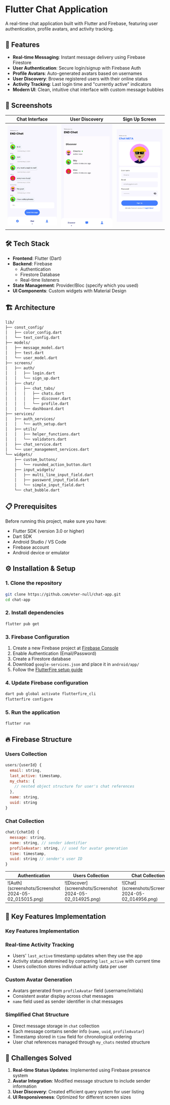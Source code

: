 # Flutter Chat Application

A real-time chat application built with Flutter and Firebase, featuring user authentication, profile avatars, and activity tracking.


## 🚀 Features

- **Real-time Messaging**: Instant message delivery using Firebase Firestore
- **User Authentication**: Secure login/signup with Firebase Auth
- **Profile Avatars**: Auto-generated avatars based on usernames
- **User Discovery**: Browse registered users with their online status
- **Activity Tracking**: Last login time and "currently active" indicators
- **Modern UI**: Clean, intuitive chat interface with custom message bubbles

## 📱 Screenshots

| Chat Interface | User Discovery | Sign Up Screen                    |
|----------------|----------------|-----------------------------------------|
| ![Chat](screenshots/1714592258041.jpg) | ![Discover](screenshots/1714592258074.jpg) | ![Login](screenshots/1714592258093.jpg) |

## 🛠️ Tech Stack

- **Frontend**: Flutter (Dart)
- **Backend**: Firebase
  - Authentication
  - Firestore Database
  - Real-time listeners
- **State Management**: Provider/Bloc (specify which you used)
- **UI Components**: Custom widgets with Material Design

## 🏗️ Architecture

```
lib/
├── const_config/
│   ├── color_config.dart
│   └── text_config.dart
├── models/
│   ├── message_model.dart
│   ├── test.dart
│   └── user_model.dart
├── screens/
│   ├── auth/
│   │   ├── login.dart
│   │   └── sign_up.dart
│   ├── chat/
│   │   ├── chat_tabs/
│   │   │   ├── chats.dart
│   │   │   ├── discover.dart
│   │   │   └── profile.dart
│   │   └── dashboard.dart
├── services/
│   ├── auth_services/
│   │   └── auth_setup.dart
│   ├── utils/
│   │   ├── helper_functions.dart
│   │   └── validators.dart
│   ├── chat_service.dart
│   └── user_management_services.dart
└── widgets/
    ├── custom_buttons/
    │   └── rounded_action_button.dart
    ├── input_widgets/
    │   ├── multi_line_input_field.dart
    │   ├── password_input_field.dart
    │   └── simple_input_field.dart
    └── chat_bubble.dart
```

## 📋 Prerequisites

Before running this project, make sure you have:

- Flutter SDK (version 3.0 or higher)
- Dart SDK
- Android Studio / VS Code
- Firebase account
- Android device or emulator

## ⚙️ Installation & Setup

### 1. Clone the repository
```bash
git clone https://github.com/eter-null/chat-app.git
cd chat-app
```

### 2. Install dependencies
```bash
flutter pub get
```

### 3. Firebase Configuration

1. Create a new Firebase project at [Firebase Console](https://console.firebase.google.com/)
2. Enable Authentication (Email/Password)
3. Create a Firestore database
4. Download `google-services.json` and place it in `android/app/`
5. Follow the [FlutterFire setup guide](https://firebase.flutter.dev/docs/overview)

### 4. Update Firebase configuration
```bash
dart pub global activate flutterfire_cli
flutterfire configure
```

### 5. Run the application
```bash
flutter run
```

## 🔥 Firebase Structure

### Users Collection
```javascript
users/{userId} {
  email: string,
  last_active: timestamp, 
  my_chats: {
    // nested object structure for user's chat references
  },
  name: string,
  uuid: string
}
```

### Chat Collection
```javascript
chat/{chatId} {
  message: string,
  name: string, // sender identifier
  profileAvatar: string, // used for avatar generation
  time: timestamp, 
  uuid: string // sender's user ID
}
```

| Authentication | Users Collection | Chat Collection |
|----------------|----------------|----------------|
| ![Auth](screenshots/Screenshot 2024-05-02_015015.png) | ![Discover](screenshots/Screenshot 2024-05-02_014925.png) | ![Chat](screenshots/Screenshot 2024-05-02_014956.png) |

## 🌟 Key Features Implementation

### Key Features Implementation

### Real-time Activity Tracking
- Users' `last_active` timestamp updates when they use the app
- Activity status determined by comparing `last_active` with current time
- Users collection stores individual activity data per user

### Custom Avatar Generation
- Avatars generated from `profileAvatar` field (username/initials)
- Consistent avatar display across chat messages
- `name` field used as sender identifier in chat messages

### Simplified Chat Structure
- Direct message storage in `chat` collection
- Each message contains sender info (`name`, `uuid`, `profileAvatar`)
- Timestamp stored in `time` field for chronological ordering
- User chat references managed through `my_chats` nested structure

## 🚧 Challenges Solved

1. **Real-time Status Updates**: Implemented using Firebase presence system
2. **Avatar Integration**: Modified message structure to include sender information
3. **User Discovery**: Created efficient query system for user listing
4. **UI Responsiveness**: Optimized for different screen sizes